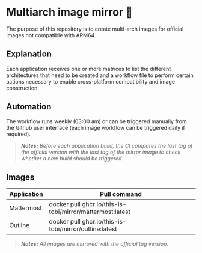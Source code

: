 # Multiarch image mirror :twisted_rightwards_arrows:

The purpose of this repository is to create multi-arch images for official images not compatible with ARM64. 

## Explanation

Each application receives one or more matrices to list the different architectures that need to be created and a workflow file to perform certain actions necessary to enable cross-platform compatibility and image construction.

## Automation

The workflow runs weekly (03:00 am) or can be triggered manually from the Github user interface (each image workflow can be triggered daily if required).

> *__Notes:__ Before each application build, the CI compares the last tag of the official version with the last tag of the mirror image to check whether a new build should be triggered.*


## Images

| Application | Pull command                                              |
| ----------- | --------------------------------------------------------- |
| Mattermost  | docker pull ghcr.io/this-is-tobi/mirror/mattermost:latest |
| Outline     | docker pull ghcr.io/this-is-tobi/mirror/outline:latest    |

> *__Notes:__ All images are mirrored with the official tag version.*
